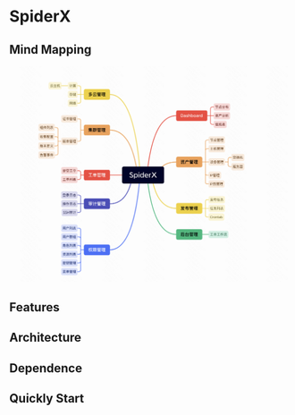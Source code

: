 # SpiderX
## Mind Mapping

![image](WechatIMG563.png)

## Features

## Architecture

## Dependence

## Quickly Start
